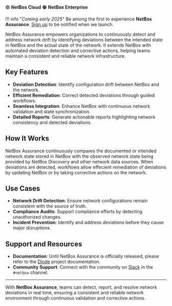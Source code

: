 🟢 **NetBox Cloud**
🟠 **NetBox Enterprise**

!!! info "*Coming early 2025*"
    Be among the first to experience **NetBox Assurance**. [Sign up](https://netboxlabs.com/netbox-assurance/) to be notified when we launch.

NetBox Assurance empowers organizations to continuously detect and address network drift by identifying deviations between the intended state in NetBox and the actual state of the network. It extends NetBox with automated deviation detection and corrective actions, helping teams maintain a consistent and reliable network infrastructure.

## Key Features
- **Deviation Detection**: Identify configuration drift between NetBox and the network.
- **Efficient Remediation**: Correct detected deviations through guided workflows.
- **Seamless Integration**: Enhance NetBox with continuous network validation and state synchronization.
- **Detailed Reports**: Generate actionable reports highlighting network consistency and detected deviations.

## How It Works
NetBox Assurance continuously compares the documented or intended network state stored in NetBox with the observed network state being provided by NetBox Discovery and other network data sources. When deviations are detected, workflows allow effecient remediation of deviations by updating NetBox or by taking corrective actions on the network.

## Use Cases
- **Network Drift Detection**: Ensure network configurations remain consistent with the source of truth.
- **Compliance Audits**: Support compliance efforts by detecting unauthorized changes.
- **Incident Prevention**: Identify and address deviations before they cause major disruptions.

## Support and Resources
- **Documentation**: Until NetBox Assurance is officially released, please refer to the [Diode](../netbox-extensions/diode/index.md) project documentation.
- **Community Support**: Connect with the community on [Slack](https://netdev.chat/) in the `#netbox` channel.

---
With **NetBox Assurance**, teams can detect, report, and resolve network deviations in real time, ensuring a consistent and reliable network environment through continuous validation and corrective actions.